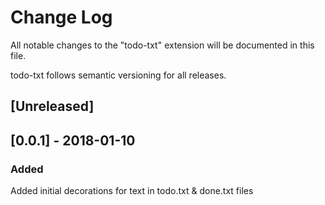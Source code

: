 # Change Log

All notable changes to the "todo-txt" extension will be documented in this file.

todo-txt follows semantic versioning for all releases.

## [Unreleased]

## [0.0.1] - 2018-01-10

### Added

Added initial decorations for text in todo.txt & done.txt files